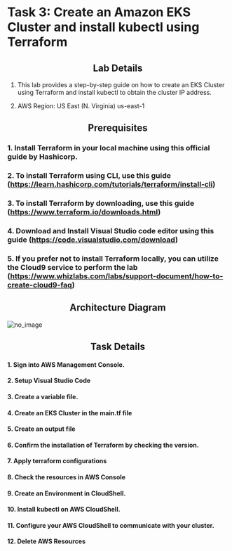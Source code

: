 # Task 3: Create an Amazon EKS Cluster and install kubectl using Terraform

## <center>Lab Details</center>
1. This lab provides a step-by-step guide on how to create an EKS Cluster using Terraform and install kubectl to obtain the cluster IP address.

2. AWS Region: US East (N. Virginia) us-east-1

## <center>Prerequisites</center>

### 1. Install Terraform in your local machine using this official guide by Hashicorp.

### 2. To install Terraform using CLI, use this guide (https://learn.hashicorp.com/tutorials/terraform/install-cli)

### 3. To install Terraform by downloading, use this guide (https://www.terraform.io/downloads.html) 

### 4. Download and Install Visual Studio code editor using this guide (https://code.visualstudio.com/download)

### 5. If you prefer not to install Terraform locally, you can utilize the Cloud9 service to perform the lab (https://www.whizlabs.com/labs/support-document/how-to-create-cloud9-faq)

## <center>Architecture Diagram</center>

![no_image](https://labresources.whizlabs.com/016f3fe7e65f264112ae18367e52c85d/10132_27_20.png)

## <center>Task Details</center>
#### 1. Sign into AWS Management Console.

#### 2. Setup Visual Studio Code

#### 3. Create a variable file.

#### 4. Create an EKS Cluster in the main.tf file

#### 5. Create an output file

#### 6. Confirm the installation of Terraform by checking the version.

#### 7. Apply terraform configurations

#### 8. Check the resources in AWS Console

#### 9. Create an Environment in CloudShell.

#### 10. Install kubectl on AWS CloudShell.

#### 11. Configure your AWS CloudShell to communicate with your cluster.

#### 12. Delete AWS Resources

